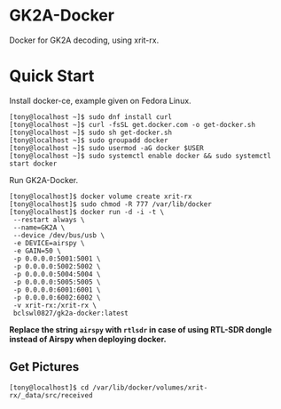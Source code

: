 # GK2A-Docker
Docker for GK2A decoding, using xrit-rx.

# Quick Start

Install docker-ce, example given on Fedora Linux.

```
[tony@localhost ~]$ sudo dnf install curl
[tony@localhost ~]$ curl -fsSL get.docker.com -o get-docker.sh
[tony@localhost ~]$ sudo sh get-docker.sh
[tony@localhost ~]$ sudo groupadd docker
[tony@localhost ~]$ sudo usermod -aG docker $USER
[tony@localhost ~]$ sudo systemctl enable docker && sudo systemctl start docker
```

Run GK2A-Docker.

```
[tony@localhost]$ docker volume create xrit-rx
[tony@localhost]$ sudo chmod -R 777 /var/lib/docker
[tony@localhost]$ docker run -d -i -t \
 --restart always \
 --name=GK2A \
 --device /dev/bus/usb \
 -e DEVICE=airspy \
 -e GAIN=50 \
 -p 0.0.0.0:5001:5001 \
 -p 0.0.0.0:5002:5002 \
 -p 0.0.0.0:5004:5004 \
 -p 0.0.0.0:5005:5005 \
 -p 0.0.0.0:6001:6001 \
 -p 0.0.0.0:6002:6002 \
 -v xrit-rx:/xrit-rx \
 bclswl0827/gk2a-docker:latest
```

**Replace the string `airspy` with `rtlsdr` in case of using RTL-SDR dongle instead of Airspy when deploying docker.**

## Get Pictures

```
[tony@localhost]$ cd /var/lib/docker/volumes/xrit-rx/_data/src/received
```

